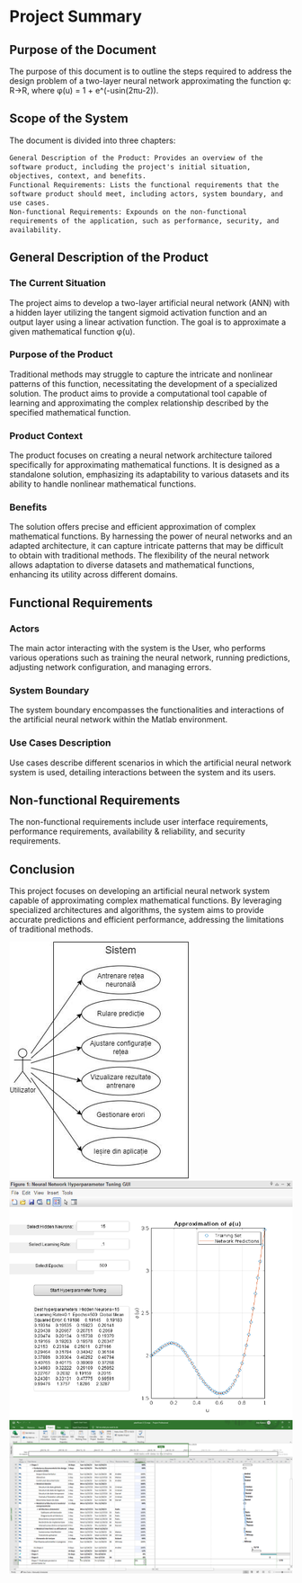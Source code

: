 # Project Summary
## Purpose of the Document

The purpose of this document is to outline the steps required to address the design problem of a two-layer neural network approximating the function φ: R→R, 
where φ(u) = 1 + e^(-usin(2πu-2)).
## Scope of the System

The document is divided into three chapters:

    General Description of the Product: Provides an overview of the software product, including the project's initial situation, objectives, context, and benefits.
    Functional Requirements: Lists the functional requirements that the software product should meet, including actors, system boundary, and use cases.
    Non-functional Requirements: Expounds on the non-functional requirements of the application, such as performance, security, and availability.

## General Description of the Product
### The Current Situation
The project aims to develop a two-layer artificial neural network (ANN) with a hidden layer utilizing the tangent sigmoid activation function and an output layer using a linear activation function. The goal is to approximate a given mathematical function φ(u).

### Purpose of the Product
Traditional methods may struggle to capture the intricate and nonlinear patterns of this function, necessitating the development of a specialized solution. The product aims to provide a computational tool capable of learning and approximating the complex relationship described by the specified mathematical function.

### Product Context
The product focuses on creating a neural network architecture tailored specifically for approximating mathematical functions. It is designed as a standalone solution, emphasizing its adaptability to various datasets and its ability to handle nonlinear mathematical functions.

### Benefits
The solution offers precise and efficient approximation of complex mathematical functions. By harnessing the power of neural networks and an adapted architecture, it can capture intricate patterns that may be difficult to obtain with traditional methods. The flexibility of the neural network allows adaptation to diverse datasets and mathematical functions, enhancing its utility across different domains.
## Functional Requirements
### Actors
The main actor interacting with the system is the User, who performs various operations such as training the neural network, running predictions, adjusting network configuration, and managing errors.

### System Boundary
The system boundary encompasses the functionalities and interactions of the artificial neural network within the Matlab environment.

### Use Cases Description
Use cases describe different scenarios in which the artificial neural network system is used, detailing interactions between the system and its users.

## Non-functional Requirements
The non-functional requirements include user interface requirements, performance requirements, availability & reliability, and security requirements.

## Conclusion
This project focuses on developing an artificial neural network system capable of approximating complex mathematical functions. By leveraging specialized architectures and algorithms, the system aims to provide accurate predictions and efficient performance, addressing the limitations of traditional methods.

![image](images/img1.png)
![image](images/img2.png)
![image](images/img3.png)
